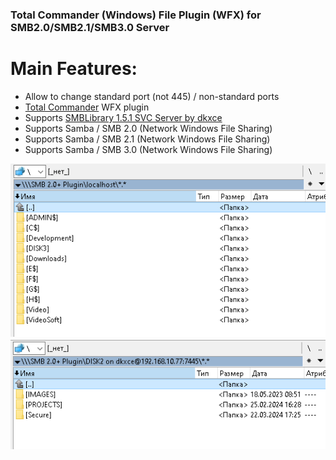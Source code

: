 ### Total Commander (Windows) File Plugin (WFX) for SMB2.0/SMB2.1/SMB3.0 Server ###

Main Features:     
==============     
- Allow to change standard port (not 445) / non-standard ports
- [Total Commander](https://www.ghisler.com/) WFX plugin
- Supports [SMBLibrary 1.5.1 SVC Server by dkxce](https://github.com/dkxce/SMBLibrary)
- Supports Samba / SMB 2.0 (Network Windows File Sharing)
- Supports Samba / SMB 2.1 (Network Windows File Sharing)
- Supports Samba / SMB 3.0 (Network Windows File Sharing)

<img src="image1.png"/>     
<img src="image2.png"/>     
